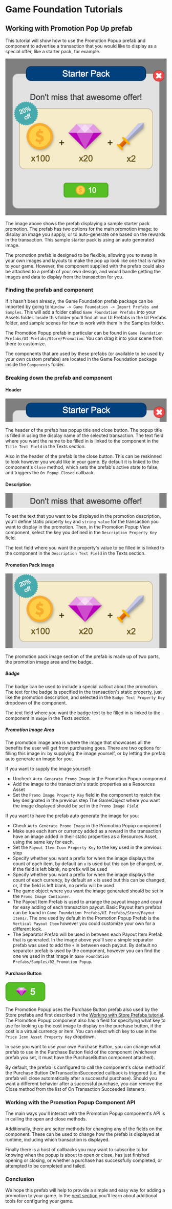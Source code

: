 # Game Foundation Tutorials

## Working with Promotion Pop Up prefab

This tutorial will show how to use the Promotion Popup prefab and component to advertise a transaction that you would like to display as a special offer, like a starter pack, for example.

![Promotion Pop Up Prefab in action](../images/promotion-popup-prefab-01.png)

The image above shows the prefab displaying a sample starter pack promotion.
The prefab has two options for the main promotion image: to display an image you supply, or to auto-generate one based on the rewards in the transaction.
This sample starter pack is using an auto generated image.

The promotion prefab is designed to be flexible, allowing you to swap in your own images and layouts to make the pop up look like one that is native to your game.
However, the component supplied with the prefab could also be attached to a prefab of your own design, and would handle getting the images and data to display from the transaction for you.

### Finding the prefab and component

If it hasn't been already, the Game Foundation prefab package can be imported by going to `Window -> Game Foundation -> Import Prefabs and Samples`.
This will add a folder called `Game Foundation Prefabs` into your Assets folder.
Inside this folder you'll find all our UI Prefabs in the UI Prefabs folder, and sample scenes for how to work with them in the Samples folder.

The Promotion Popup prefab in particular can be found in `Game Foundation Prefabs/UI Prefabs/Store/Promotion`.
You can drag it into your scene from there to customize.

The components that are used by these prefabs (or available to be used by your own custom prefabs) are located in the Game Foundation package inside the `Components` folder.

### Breaking down the prefab and component

#### Header

![Sample Promotion Header](../images/promotion-popup-prefab-03.png)

The header of the prefab has popup title and close button. 
The popup title is filled in using the display name of the selected transaction.
The text field where you want the name to be filled in is linked to the component in the `Title Text Field` in the Texts section.

Also in the header of the prefab is the close button.
This can be reskinned to look however you would like in your game.
By default it is linked to the component's `Close` method, which sets the prefab's active state to false, and triggers the `On Popup Closed` callback.

#### Description

![Sample Promotion Description](../images/promotion-popup-prefab-04.png)

To set the text that you want to be displayed in the promotion description, you'll define static property `key` and `string value` for the transaction you want to display in the promotion.
Then, in the Promotion Popup View component, select the key you defined in the `Description Property Key` field.

The text field where you want the property's value to be filled in is linked to the component in the `Description Text Field` in the Texts section.

#### Promotion Pack Image

![Sample Promotion Pack Image](../images/promotion-popup-prefab-02.png)

The promotion pack image section of the prefab is made up of two parts, the promotion image area and the badge.

##### Badge

The badge can be used to include a special callout about the promotion.
The text for the badge is specified in the transaction's static property, just like the promotion description, and selected in the `Badge Text Property Key` dropdown of the component.

The text field where you want the badge text to be filled in is linked to the component in `Badge` in the Texts section.

##### Promotion Image Area

The promotion image area is where the image that showcases all the benefits the user will get from purchasing goes.
There are two options for filling this image in: by supplying the image yourself, or by letting the prefab auto generate an image for you.

If you want to supply the image yourself:
- Uncheck `Auto Generate Promo Image` in the Promotion Popup component
- Add the image to the transaction's static properties as a Resources Asset
- Set the `Promo Image Property Key` field in the component to match the key designated in the previous step
The GameObject where you want the image displayed should be set in the `Promo Image Field`.

If you want to have the prefab auto generate the image for you:
- Check `Auto Generate Promo Image` in the Promotion Popup component
- Make sure each item or currency added as a reward in the transaction have an image added in their static properties as a Resources Asset, using the same key for each.
- Set the `Payout Item Icon Property Key` to the key used in the previous step
- Specify whether you want a prefix for when the image displays the count of each item, by default an `x` is used but this can be changed, or, if the field is left blank, no prefix will be used
- Specify whether you want a prefix for when the image displays the count of each currency, by default an `x` is used but this can be changed, or, if the field is left blank, no prefix will be used
- The game object where you want the image generated should be set in the `Promo Image Container`.
- The Payout Item Prefab is used to arrange the payout image and count for easy adding of each transaction payout. Basic Payout Item prefabs can be found in `Game Foundation Prefabs/UI Prefabs/Store/Payout Items/`. The one used by default in the Promotion Popup Prefab is the `Vertical Payout Item` however you could customize your own for a different look.
- The Separator Prefab will be used in between each Payout Item Prefab that is generated. In the image above you'll see a simple separator prefab was used to add the `+` in between each payout.
By default no separator prefab is used by the component, however you can find the one we used in that image in `Game Foundation Prefabs/Samples/02_Promotion Popup`.

#### Purchase Button

![Purchase Button](../images/store-prefab-03.png)

The Promotion Popup uses the Purchase Button prefab also used by the Store prefabs and first described in the [Working with Store Prefabs tutorial].
The Promotion Popup component also has a field for specifying what key to use for looking up the cost image to display on the purchase button, if the cost is a virtual currency or item.
You can select which key to use in the `Price Icon Asset Property Key` dropdown.

In case you want to use your own Purchase Button, you can change what prefab to use in the Purchase Button field of the component (whichever prefab you set, it must have the PurchaseButton component attached).

By default, the prefab is configured to call the component's close method if the Purchase Button OnTransactionSucceeded callback is triggered (i.e. the prefab will close automatically after a successful purchase).
Should you want a different behavior after a successful purchase, you can remove the Close method from the list of On Transaction Succeeded listeners.

### Working with the Promotion Popup Component API

The main ways you'll interact with the Promotion Popup component's API is in calling the open and close methods.

Additionally, there are setter methods for changing any of the fields on the component.
These can be used to change how the prefab is displayed at runtime, including which transaction is displayed.

Finally there is a host of callbacks you may want to subscribe to for knowing when the popup is about to open or close, has just finished opening or closing, or whether a purchase has successfully completed, or attempted to be completed and failed.

### Conclusion

We hope this prefab will help to provide a simple and easy way for adding a promotion to your game.
In the [next section] you'll learn about additional tools for configuring your game.


[Working with Store Prefabs tutorial]: 13-WorkingWithStorePrefabs.md#purchase-button-component
[next section]: 15-ConfigureYourGameWithParameters.md